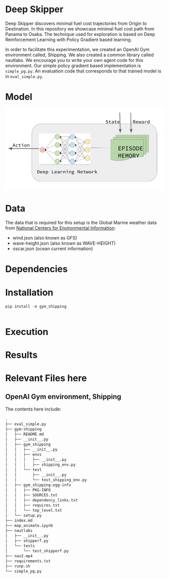 # Deep Skipper
Deep Skipper discovers minimal fuel cost trajectories from Origin to Destination. In this repository we showcase minimal fuel cost path from Panama to Osaka. The technique used for exploration is based on Deep Reinforcement Learning with Policy Gradient based learning.

In order to facilitate this experimentation, we created an OpenAI Gym environment called, Shipping. We also created a common library called nautlabs. We encourage you to write your own agent code for this environment. Our simple policy gradient based implementation is ``` simple_pg.py ```. An evaluation code that corresponds to that trained model is in ``` eval_simple.py ```.


# Model
![alt Deep Reinforcement Learning with Policy Gradient](https://github.com/mullachv/deepskipper/blob/master/rl-agent-model.png "Deep RL with Policy Gradient")

# Data
The data that is required for this setup is the Global Marine weather data from [National Centers for Environmental Information](https://www.ncdc.noaa.gov/cdo-web/datasets):
- wind.json (also known as GFS)
- wave-height.json (also known as WAVE-HEIGHT)
- oscar.json (ocean current information)

# Dependencies

# Installation
```
pip install -e gym_shipping
 
```
# Execution

# Results

# Relevant Files here
## OpenAI Gym environment, Shipping
The contents here include:
```
.
├── eval_simple.py
├── gym-shipping
│   ├── README.md
│   ├── __init__.py
│   ├── gym_shipping
│   │   ├── __init__.py
│   │   ├── envs
│   │   │   ├── __init__.py
│   │   │   ├── shipping_env.py
│   │   └── test
│   │       ├── __init__.py
│   │       └── test_shipping_env.py
│   ├── gym_shipping.egg-info
│   │   ├── PKG-INFO
│   │   ├── SOURCES.txt
│   │   ├── dependency_links.txt
│   │   ├── requires.txt
│   │   └── top_level.txt
│   └── setup.py
├── index.md
├── map_animate.ipynb
├── nautlabs
│   ├── __init__.py
│   ├── shipperf.py
│   └── tests
│       └── test_shipperf.py
├── nav2.mp4
├── requirements.txt
├── runp.sh
└── simple_pg.py

```

